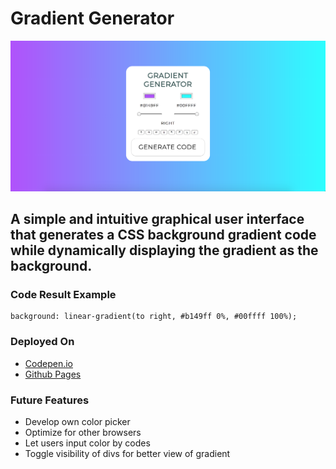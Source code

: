 # Gradient Generator
![screenshot](/images/screenshot1.png)
## A simple and intuitive graphical user interface that generates a CSS background gradient code while dynamically displaying the gradient as the background.

### Code Result Example
    background: linear-gradient(to right, #b149ff 0%, #00ffff 100%);

### Deployed On
* [Codepen.io](https://codepen.io/sharnajh/pen/zLPEdj)
* [Github Pages](https://sharnajh.github.io/gradient-generator/)

### Future Features 
* Develop own color picker
* Optimize for other browsers
* Let users input color by codes
* Toggle visibility of divs for better view of gradient

